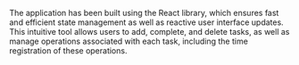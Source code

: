 The application has been built using the React library, which ensures fast and efficient state management as well as reactive user interface updates.
This intuitive tool allows users to add, complete, and delete tasks, as well as manage operations associated with each task, including the time registration of these operations.
